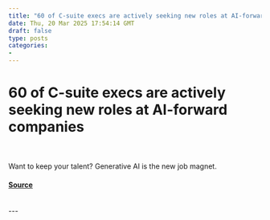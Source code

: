 ```yaml
---
title: "60 of C-suite execs are actively seeking new roles at AI-forward companies"
date: Thu, 20 Mar 2025 17:54:14 GMT
draft: false
type: posts
categories: 
- 
---
```

# 60 of C-suite execs are actively seeking new roles at AI-forward companies

<br/>

<br/>
Want to keep your talent? Generative AI is the new job magnet.

#### [Source](https://www.zdnet.com/article/60-of-c-suite-execs-are-actively-seeking-new-roles-at-ai-forward-companies/)

<br/>
---
